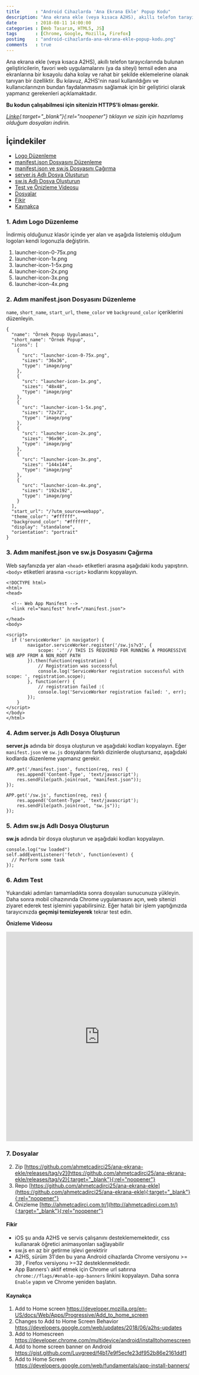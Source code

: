 ```yaml
---
title      : "Android Cihazlarda 'Ana Ekrana Ekle' Popup Kodu"
description: "Ana ekrana ekle (veya kısaca A2HS), akıllı telefon tarayıcılarında bulunan geliştiricilerin, favori web uygulamalarını (ya da siteyi) temsil eden ana ekranlarına bir kısayolu daha kolay ve rahat bir şekilde eklemelerine olanak tanıyan bir özelliktir."
date       : 2018-08-11 14:00:00
categories : [Web Tasarım, HTML5, JS]
tags       : [Chrome, Google, Mozilla, Firefox]
postimg    : "android-cihazlarda-ana-ekrana-ekle-popup-kodu.png"
comments   : true
---
```


Ana ekrana ekle (veya kısaca A2HS), akıllı telefon tarayıcılarında bulunan geliştiricilerin, favori web uygulamalarını (ya da siteyi) temsil eden ana ekranlarına bir kısayolu daha kolay ve rahat bir şekilde eklemelerine olanak tanıyan bir özelliktir. Bu kılavuz, A2HS'nin nasıl kullanıldığını ve kullanıcılarınızın bundan faydalanmasını sağlamak için bir geliştirici olarak yapmanız gerekenleri açıklamaktadır.

**Bu kodun çalışabilmesi için sitenizin HTTPS'li olması gerekir.**

*[Linke](https://github.com/ahmetcadirci25/ana-ekrana-ekle/releases/tag/v2){:target="_blank"}{:rel="noopener"} tıklayın ve sizin için hazırlamış olduğum dosyaları indirin.*

## İçindekiler

- [Logo Düzenleme](https://ahmetcadirci.com.tr/2018/android-cihazlarda-ana-ekrana-ekle-popup-kodu/#1-adım-logo-düzenleme)
- [manifest.json Dosyasını Düzenleme](https://ahmetcadirci.com.tr/2018/android-cihazlarda-ana-ekrana-ekle-popup-kodu/#2-adım-manifestjson-dosyasını-düzenleme)
- [manifest.json ve sw.js Dosyasını Çağırma](https://ahmetcadirci.com.tr/2018/android-cihazlarda-ana-ekrana-ekle-popup-kodu/#3-adım-manifestjson-ve-swjs-dosyasını-çağırma)
- [server.js Adlı Dosya Oluşturun](https://ahmetcadirci.com.tr/2018/android-cihazlarda-ana-ekrana-ekle-popup-kodu/#4-adım-serverjs-adlı-dosya-oluşturun)
- [sw.js Adlı Dosya Oluşturun](https://ahmetcadirci.com.tr/2018/android-cihazlarda-ana-ekrana-ekle-popup-kodu/#5-adım-swjs-adlı-dosya-oluşturun)
- [Test ve Önizleme Videosu](https://ahmetcadirci.com.tr/2018/android-cihazlarda-ana-ekrana-ekle-popup-kodu/#6-adım-test)
- [Dosyalar](https://ahmetcadirci.com.tr/2018/android-cihazlarda-ana-ekrana-ekle-popup-kodu/#7-dosyalar)
- [Fikir](https://ahmetcadirci.com.tr/2018/android-cihazlarda-ana-ekrana-ekle-popup-kodu/#fikir)
- [Kaynakça](https://ahmetcadirci.com.tr/2018/android-cihazlarda-ana-ekrana-ekle-popup-kodu/#kaynakça)

### 1. Adım Logo Düzenleme

İndirmiş olduğunuz klasör içinde yer alan ve aşağıda listelemiş olduğum logoları kendi logonuzla değiştirin. 

1. launcher-icon-0-75x.png
2. launcher-icon-1x.png
3. launcher-icon-1-5x.png
4. launcher-icon-2x.png
5. launcher-icon-3x.png
6. launcher-icon-4x.png


### 2. Adım manifest.json Dosyasını Düzenleme

`name`, `short_name`, `start_url`, `theme_color` ve `background_color` içeriklerini düzenleyin. 

```
{
  "name": "Örnek Popup Uygulaması",
  "short_name": "Örnek Popup",
  "icons": [
    {
      "src": "launcher-icon-0-75x.png",
      "sizes": "36x36",
      "type": "image/png"
    },
    {
      "src": "launcher-icon-1x.png",
      "sizes": "48x48",
      "type": "image/png"
    },
    {
      "src": "launcher-icon-1-5x.png",
      "sizes": "72x72",
      "type": "image/png"
    },
    {
      "src": "launcher-icon-2x.png",
      "sizes": "96x96",
      "type": "image/png"
    },
    {
      "src": "launcher-icon-3x.png",
      "sizes": "144x144",
      "type": "image/png"
    },
    {
      "src": "launcher-icon-4x.png",
      "sizes": "192x192",
      "type": "image/png"
    }
  ],
  "start_url": "/?utm_source=webapp",
  "theme_color": "#ffffff",
  "background_color": "#ffffff",
  "display": "standalone",
  "orientation": "portrait"
}
```

### 3. Adım manifest.json ve sw.js Dosyasını Çağırma

Web sayfanızda yer alan `<head>` etiketleri arasına aşağıdaki kodu yapıştırın.  `<body>` etiketleri arasına `<script>` kodlarını kopyalayın.

```
<!DOCTYPE html>
<html>
<head>

  <!-- Web App Manifest -->
  <link rel="manifest" href="/manifest.json">

</head>
<body>

<script>
  if ('serviceWorker' in navigator) {
        navigator.serviceWorker.register('/sw.js?v3', {
            scope: '.' // THIS IS REQUIRED FOR RUNNING A PROGRESSIVE WEB APP FROM A NON_ROOT PATH
        }).then(function(registration) {
            // Registration was successful
            console.log('ServiceWorker registration successful with scope: ', registration.scope);
        }, function(err) {
            // registration failed :(
            console.log('ServiceWorker registration failed: ', err);
        });
    }
</script>
</body>
</html>
```

### 4. Adım **server.js** Adlı Dosya Oluşturun

**server.js** adında bir dosya oluşturun ve aşağıdaki kodları kopyalayın. Eğer `manifest.json` ve `sw.js` dosyalarını farklı dizinlerde oluştursanız, aşağıdaki kodlarda düzenleme yapmanız gerekir. 

```
APP.get('/manifest.json', function(req, res) {
    res.append('Content-Type', 'text/javascript');
    res.sendFile(path.join(root, "manifest.json"));
});

APP.get('/sw.js', function(req, res) {
    res.append('Content-Type', 'text/javascript');
    res.sendFile(path.join(root, "sw.js"));
});
```

### 5. Adım **sw.js** Adlı Dosya Oluşturun

**sw.js** adında bir dosya oluşturun ve aşağıdaki kodları kopyalayın. 

```
console.log("sw loaded")
self.addEventListener('fetch', function(event) {
  // Perform some task
});
```

### 6. Adım Test

Yukarıdaki adımları tamamladıkta sonra dosyaları sunucunuza yükleyin. Daha sonra mobil cihazınında Chrome uygulamasını açın, web sitenizi ziyaret ederek test işlemini yapabilirsiniz. Eğer hatalı bir işlem yaptığınızda tarayıcınızda **geçmişi temizleyerek** tekrar test edin. 

**Önizleme Videosu**

<iframe allowFullScreen frameborder="0" height="564" mozallowfullscreen src="https://player.vimeo.com/video/284581390" webkitAllowFullScreen width="100%"></iframe>

### 7. Dosyalar

2. Zip [https://github.com/ahmetcadirci25/ana-ekrana-ekle/releases/tag/v2](https://github.com/ahmetcadirci25/ana-ekrana-ekle/releases/tag/v2){:target="_blank"}{:rel="noopener"}
1. Repo [https://github.com/ahmetcadirci25/ana-ekrana-ekle](https://github.com/ahmetcadirci25/ana-ekrana-ekle){:target="_blank"}{:rel="noopener"}
2. Önizleme [http://ahmetcadirci.com.tr/](http://ahmetcadirci.com.tr/){:target="_blank"}{:rel="noopener"}

#### Fikir
- iOS şu anda A2HS ve servis çalışanını desteklememektedir, css kullanarak öğretici animasyonları sağlayabilir
- sw.js en az bir getirme işlevi gerektirir
- A2HS, sürüm 31'den bu yana Android cihazlarda Chrome versiyonu >= 39 , Firefox versiyonu >=32 desteklenmektedir.
- App Banners'ı aktif etmek için Chrome url satırına `chrome://flags/#enable-app-banners` linkini kopyalayın. Daha sonra `Enable` yapın ve Chrome yeniden başlatın.

#### Kaynakça
1. Add to Home screen https://developer.mozilla.org/en-US/docs/Web/Apps/Progressive/Add_to_home_screen
2. Changes to Add to Home Screen Behavior https://developers.google.com/web/updates/2018/06/a2hs-updates
3. Add to Homescreen https://developer.chrome.com/multidevice/android/installtohomescreen
4. Add to home screen banner on Android https://gist.github.com/Luvgreed/f4b17e9f5ecfe23df952b86e2161ddf1
5. Add to Home Screen https://developers.google.com/web/fundamentals/app-install-banners/